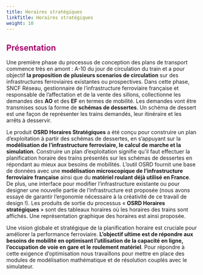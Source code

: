 ```yaml
---
title: Horaires stratégiques
linkTitle: Horaires stratégiques
weight: 10
---
```


## <font color=#aa026d>Présentation</font>

Une première phase du processus de conception des plans de transport commence très en amont : A-10 du jour de circulation du train et a pour objectif **la proposition de plusieurs scenarios de circulation** sur des infrastructures ferroviaires existantes ou prospectives. Dans cette phase,  SNCF Réseau, gestionnaire de l’infrastructure ferroviaire française et responsable de l’affectation et de la vente des sillons, collectionne les demandes des **AO** et des **EF** en termes de mobilité. Les demandes vont être transmises sous la forme de **schémas de dessertes**. Un schéma de dessert est une façon de représenter les trains demandés, leur itinéraire et les arrêts à desservir. 

Le produit **OSRD Horaires Stratégiques** a été conçu pour construire un plan d’exploitation à partir des schémas de dessertes, en s’appuyant sur la **modélisation de l’infrastructure ferroviaire, le calcul de marche et la simulation**. Construire un plan d’exploitation signifie qu'il faut effectuer la planification horaire des trains présentés sur les schémas de dessertes en répondant au mieux aux besoins de mobilités. L’outil OSRD fournit une base de données avec une **modélisation microscopique de l’infrastructure ferroviaire française** ainsi que du **matériel roulant déjà utilisé en France**. De plus, une interface pour modifier l’infrastructure existante ou pour designer une nouvelle partie de l’infrastructure est proposée (nous avons essayé de garantir l’ergonomie nécessaire à la créativité de ce travail de design !). Les produits de sortie du processus « **OSRD Horaires stratégiques** » sont des tableaux horaires où les horaires des trains sont affichés. Une représentation graphique des horaires est ainsi proposée. 

Une vision globale et stratégique de la planification horaire est cruciale pour améliorer la performance ferroviaire. **L’objectif ultime est de répondre aux besoins de mobilité en optimisant l’utilisation de la capacité en ligne, l’occupation de voie en gare et le roulement matériel**. Pour répondre à cette exigence d’optimisation nous travaillons pour mettre en place des modules de modélisation mathématique et de résolution couplés avec le simulateur.
